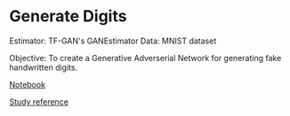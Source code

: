 # Generate Digits

Estimator: TF-GAN's GANEstimator 
Data: MNIST dataset 

Objective: To create a Generative Adverserial Network for generating fake handwritten digits.

[Notebook](generate_digits.ipynb)

[Study reference](GANs.ipynb)

